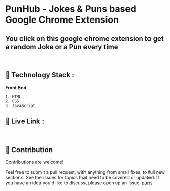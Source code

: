 # PunHub - Jokes & Puns based Google Chrome Extension

## You click on this google chrome extension to get a random Joke or a  Pun every time  
</br>
   
   
   
                                                    
   
## 🔨 Technology Stack :
 **Front End**

    1. HTML
    2. CSS
    3. JavaScript

## 🚩   Live Link : 
</br>

## 🤝 Contribution
Contributions are welcome!

Feel free to submit a pull request, with anything from small fixes, to full new sections.
See the issues for topics that need to be covered or updated. If you have an idea you'd like to discuss, please open up an issue.
[puns](https://user-images.githubusercontent.com/57556534/142757611-a0ad04d1-5143-4920-beee-da3228ad3a26.png)
